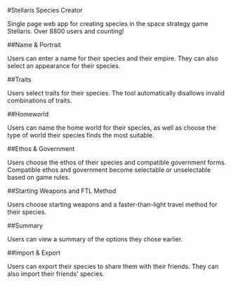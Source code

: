 #Stellaris Species Creator

Single page web app for creating species in the space strategy game Stellaris. Over 8800 users and counting!

##Name & Portrait

Users can enter a name for their species and their empire. They can also select an appearance for their species.

##Traits

Users select traits for their species. The tool automatically disallows invalid combinations of traits.

##Homeworld

Users can name the home world for their species, as well as choose the type of world their species finds the most suitable.

##Ethos & Government

Users choose the ethos of their species and compatible government forms. Compatible ethos and government become selectable or unselectable based on game rules.

##Starting Weapons and FTL Method

Users choose starting weapons and a faster-than-light travel method for their species.

##Summary

Users can view a summary of the options they chose earlier.

##Import & Export

Users can export their species to share them with their friends. They can also import their friends' species.

